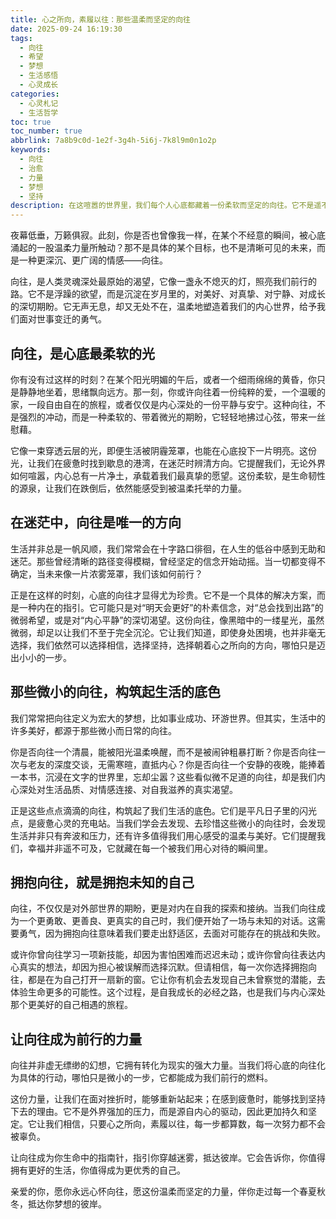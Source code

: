 ```yaml
---
title: 心之所向，素履以往：那些温柔而坚定的向往
date: 2025-09-24 16:19:30
tags:
  - 向往
  - 希望
  - 梦想
  - 生活感悟
  - 心灵成长
categories: 
  - 心灵札记
  - 生活哲学
toc: true
toc_number: true
abbrlink: 7a8b9c0d-1e2f-3g4h-5i6j-7k8l9m0n1o2p
keywords:
  - 向往
  - 治愈
  - 力量
  - 梦想
  - 坚持
description: 在这喧嚣的世界里，我们每个人心底都藏着一份柔软而坚定的向往。它不是遥不可及的奢望，而是指引我们前行的微光，是疲惫时给予慰藉的暖流。这篇文章将带你走进内心深处，感受那些微小而强大的向往，如何温柔地塑造着我们的生活，给予我们面对未知的勇气和力量。
---
```


夜幕低垂，万籁俱寂。此刻，你是否也曾像我一样，在某个不经意的瞬间，被心底涌起的一股温柔力量所触动？那不是具体的某个目标，也不是清晰可见的未来，而是一种更深沉、更广阔的情感——向往。

向往，是人类灵魂深处最原始的渴望，它像一盏永不熄灭的灯，照亮我们前行的路。它不是浮躁的欲望，而是沉淀在岁月里的，对美好、对真挚、对宁静、对成长的深切期盼。它无声无息，却又无处不在，温柔地塑造着我们的内心世界，给予我们面对世事变迁的勇气。

## 向往，是心底最柔软的光

你有没有过这样的时刻？在某个阳光明媚的午后，或者一个细雨绵绵的黄昏，你只是静静地坐着，思绪飘向远方。那一刻，你或许向往着一份纯粹的爱，一个温暖的家，一段自由自在的旅程，或者仅仅是内心深处的一份平静与安宁。这种向往，不是强烈的冲动，而是一种柔软的、带着微光的期盼，它轻轻地拂过心弦，带来一丝慰藉。

它像一束穿透云层的光，即便生活被阴霾笼罩，也能在心底投下一片明亮。这份光，让我们在疲惫时找到歇息的港湾，在迷茫时辨清方向。它提醒我们，无论外界如何喧嚣，内心总有一片净土，承载着我们最真挚的愿望。这份柔软，是生命韧性的源泉，让我们在跌倒后，依然能感受到被温柔托举的力量。

## 在迷茫中，向往是唯一的方向

生活并非总是一帆风顺，我们常常会在十字路口徘徊，在人生的低谷中感到无助和迷茫。那些曾经清晰的路径变得模糊，曾经坚定的信念开始动摇。当一切都变得不确定，当未来像一片浓雾笼罩，我们该如何前行？

正是在这样的时刻，心底的向往才显得尤为珍贵。它不是一个具体的解决方案，而是一种内在的指引。它可能只是对“明天会更好”的朴素信念，对“总会找到出路”的微弱希望，或是对“内心平静”的深切渴望。这份向往，像黑暗中的一缕星光，虽然微弱，却足以让我们不至于完全沉沦。它让我们知道，即使身处困境，也并非毫无选择，我们依然可以选择相信，选择坚持，选择朝着心之所向的方向，哪怕只是迈出小小的一步。

## 那些微小的向往，构筑起生活的底色

我们常常把向往定义为宏大的梦想，比如事业成功、环游世界。但其实，生活中的许多美好，都源于那些微小而日常的向往。

你是否向往一个清晨，能被阳光温柔唤醒，而不是被闹钟粗暴打断？你是否向往一次与老友的深度交谈，无需寒暄，直抵内心？你是否向往一个安静的夜晚，能捧着一本书，沉浸在文字的世界里，忘却尘嚣？这些看似微不足道的向往，却是我们内心深处对生活品质、对情感连接、对自我滋养的真实渴望。

正是这些点点滴滴的向往，构筑起了我们生活的底色。它们是平凡日子里的闪光点，是疲惫心灵的充电站。当我们学会去发现、去珍惜这些微小的向往时，会发现生活并非只有奔波和压力，还有许多值得我们用心感受的温柔与美好。它们提醒我们，幸福并非遥不可及，它就藏在每一个被我们用心对待的瞬间里。

## 拥抱向往，就是拥抱未知的自己

向往，不仅仅是对外部世界的期盼，更是对内在自我的探索和接纳。当我们向往成为一个更勇敢、更善良、更真实的自己时，我们便开始了一场与未知的对话。这需要勇气，因为拥抱向往意味着我们要走出舒适区，去面对可能存在的挑战和失败。

或许你曾向往学习一项新技能，却因为害怕困难而迟迟未动；或许你曾向往表达内心真实的想法，却因为担心被误解而选择沉默。但请相信，每一次你选择拥抱向往，都是在为自己打开一扇新的窗。它让你有机会去发现自己未曾察觉的潜能，去体验生命更多的可能性。这个过程，是自我成长的必经之路，也是我们与内心深处那个更美好的自己相遇的旅程。

## 让向往成为前行的力量

向往并非虚无缥缈的幻想，它拥有转化为现实的强大力量。当我们将心底的向往化为具体的行动，哪怕只是微小的一步，它都能成为我们前行的燃料。

这份力量，让我们在面对挫折时，能够重新站起来；在感到疲惫时，能够找到坚持下去的理由。它不是外界强加的压力，而是源自内心的驱动，因此更加持久和坚定。它让我们相信，只要心之所向，素履以往，每一步都算数，每一次努力都不会被辜负。

让向往成为你生命中的指南针，指引你穿越迷雾，抵达彼岸。它会告诉你，你值得拥有更好的生活，你值得成为更优秀的自己。

亲爱的你，愿你永远心怀向往，愿这份温柔而坚定的力量，伴你走过每一个春夏秋冬，抵达你梦想的彼岸。